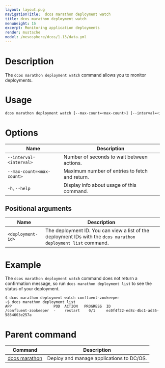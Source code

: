 ```yaml
---
layout: layout.pug
navigationTitle:  dcos marathon deployment watch
title: dcos marathon deployment watch
menuWeight: 16
excerpt: Monitoring application deployments
render: mustache
model: /mesosphere/dcos/1.13/data.yml
---
```



# Description

The `dcos marathon deployment watch` command allows you to monitor deployments.

# Usage

```bash
dcos marathon deployment watch [--max-count=<max-count>] [--interval=<interval>] <deployment-id>
```

# Options

| Name | Description |
|---------|-------------|
| `--interval=<interval>`   |  Number of seconds to wait between actions. |
| `--max-count=<max-count>`   |   Maximum number of entries to fetch and return. |
| `-h`, `--help` | Display info about usage of this command. |


## Positional arguments

| Name |  Description |
|---------|-------------|
| `<deployment-id>`   | The deployment ID. You can view a list of the deployment IDs with the `dcos marathon deployment list` command.|


# Example

The `dcos marathon deployment watch` command does not return a confirmation message, so run `dcos marathon deployment list` to see the status of your deployment.

```
$ dcos marathon deployment watch confluent-zookeeper
~$ dcos marathon deployment list
APP                   POD  ACTION   PROGRESS  ID
/confluent-zookeeper  -    restart    0/1     ec0f4f22-ed8c-4bc1-ad55-5854603e257a
```

# Parent command

| Command | Description |
|---------|-------------|
| [dcos marathon](/mesosphere/dcos/1.13/cli/command-reference/dcos-marathon/) | Deploy and manage applications to DC/OS. |
